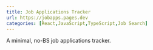 ```yaml
---
title: Job Applications Tracker
url: https://jobapps.pages.dev
categories: [React,JavaScript,TypeScript,Job Search]
---
```

A minimal, no-BS job applications tracker.
